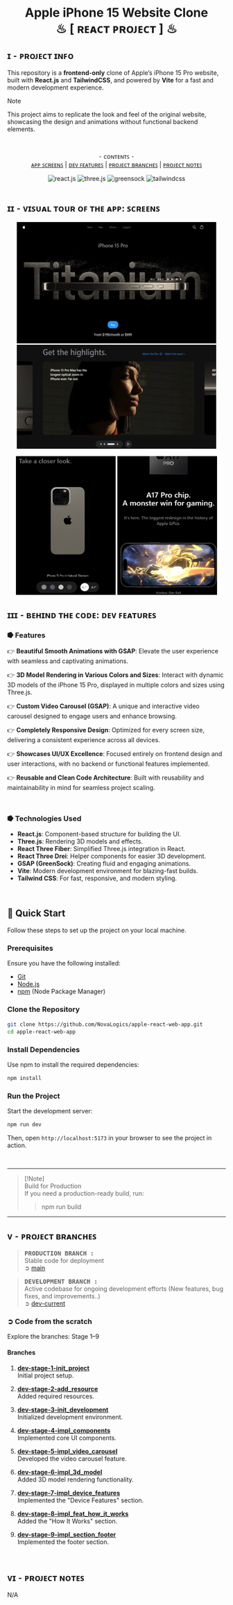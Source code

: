<h1 align="center" >  Apple iPhone 15 Website Clone  <br> ♨ [ ʀᴇᴀᴄᴛ ᴘʀᴏᴊᴇᴄᴛ ] ♨</h1>

## ɪ  ⁃  ᴘʀᴏᴊᴇᴄᴛ ɪɴꜰᴏ 

This repository is a **frontend-only** clone of Apple’s iPhone 15 Pro website, built with **React.js** and **TailwindCSS**, and powered by **Vite** for a fast and modern development experience.  

> [!Note]
> This project aims to replicate the look and feel of the original website, showcasing the design and animations without functional backend elements.  

<br>

<div align="center">

⁃ ᴄᴏɴᴛᴇɴᴛꜱ ⁃  
[ᴀᴘᴘ ꜱᴄʀᴇᴇɴꜱ](#ɪɪ--ᴠɪꜱᴜᴀʟ-ᴛᴏᴜʀ-ᴏꜰ-ᴛʜᴇ-ᴀᴘᴘ-ꜱᴄʀᴇᴇɴꜱ)
| [ᴅᴇᴠ ꜰᴇᴀᴛᴜʀᴇꜱ](#ɪɪɪ--ʙᴇʜɪɴᴅ-ᴛʜᴇ-ᴄᴏᴅᴇ-ᴅᴇᴠ-ꜰᴇᴀᴛᴜʀᴇꜱ)
| [ᴘʀᴏᴊᴇᴄᴛ ʙʀᴀɴᴄʜᴇꜱ](#ᴠ--ᴘʀᴏᴊᴇᴄᴛ-ʙʀᴀɴᴄʜᴇꜱ)
| [ᴘʀᴏᴊᴇᴄᴛ ɴᴏᴛᴇꜱ](#ᴠɪ--ᴘʀᴏᴊᴇᴄᴛ-ɴᴏᴛᴇꜱ)


  <div>
    <img src="https://img.shields.io/badge/-React_JS-black?style=for-the-badge&logoColor=000000&logo=react&color=61DAFB" alt="react.js" />
    <img src="https://img.shields.io/badge/-Three_JS-black?style=for-the-badge&logoColor=white&logo=threedotjs&color=000000" alt="three.js" />
    <img src="https://img.shields.io/badge/-GSAP-black?style=for-the-badge&logoColor=white&logo=greensock&color=2E8B57" alt="greensock" />
    <img src="https://img.shields.io/badge/-Tailwind_CSS-black?style=for-the-badge&logoColor=white&logo=tailwindcss&color=06B6D4" alt="tailwindcss" />
  </div>

<br>

</div>

## ɪɪ ⁃ ᴠɪꜱᴜᴀʟ ᴛᴏᴜʀ ᴏꜰ ᴛʜᴇ ᴀᴘᴘ: ꜱᴄʀᴇᴇɴꜱ

<p align="center">
<img 
  src="./_archive/screenshots/screenshot-1.png" 
  width="460" height="280" 
  />
<img
    src="./_archive/screenshots/screenshot-2.png"
 width="460" height="240" 
  />
</p>

<p align="center">
<img
    src="./_archive/screenshots/screenshot-3.png"
    width="230" height="320"
  />
<img 
  src="./_archive/screenshots/screenshot-4.png" 
    width="230" height="320"
  />
</p>


## ɪɪɪ ⁃ ʙᴇʜɪɴᴅ ᴛʜᴇ ᴄᴏᴅᴇ: ᴅᴇᴠ ꜰᴇᴀᴛᴜʀᴇꜱ

### ⭓ Features

👉 **Beautiful Smooth Animations with GSAP**: Elevate the user experience with seamless and captivating animations.  

👉 **3D Model Rendering in Various Colors and Sizes**: Interact with dynamic 3D models of the iPhone 15 Pro, displayed in multiple colors and sizes using Three.js.  

👉 **Custom Video Carousel (GSAP)**: A unique and interactive video carousel designed to engage users and enhance browsing.  

👉 **Completely Responsive Design**: Optimized for every screen size, delivering a consistent experience across all devices.  

👉 **Showcases UI/UX Excellence**: Focused entirely on frontend design and user interactions, with no backend or functional features implemented.  

👉 **Reusable and Clean Code Architecture**: Built with reusability and maintainability in mind for seamless project scaling.  


<br>

### ⭓ Technologies Used  
- **React.js**: Component-based structure for building the UI.  
- **Three.js**: Rendering 3D models and effects.  
- **React Three Fiber**: Simplified Three.js integration in React.  
- **React Three Drei**: Helper components for easier 3D development.  
- **GSAP (GreenSock)**: Creating fluid and engaging animations.  
- **Vite**: Modern development environment for blazing-fast builds.  
- **Tailwind CSS**: For fast, responsive, and modern styling.  

<br>


## 🚀 Quick Start  

Follow these steps to set up the project on your local machine.  

### Prerequisites  

Ensure you have the following installed:  
- [Git](https://git-scm.com/)
- [Node.js](https://nodejs.org/en)
- [npm](https://www.npmjs.com/) (Node Package Manager)

### Clone the Repository  

```bash
git clone https://github.com/NovaLogics/apple-react-web-app.git
cd apple-react-web-app
```

### Install Dependencies
Use npm to install the required dependencies:

```bash
npm install
```

### Run the Project
Start the development server:
```bash
npm run dev
```
Then, open `http://localhost:5173` in your browser to see the project in action.

<br>
<hr>


> [!Note] <br>
> Build for Production  
> If you need a production-ready build, run:<br>
> > npm run build

<hr>

## ᴠ ⁃ ᴘʀᴏᴊᴇᴄᴛ ʙʀᴀɴᴄʜᴇꜱ

<!-- Main / Master / Production Branch -->

> <samp> **PRODUCTION BRANCH :**  </samp>  
> Stable code for deployment  
> ➲ [main][branch-main]


> <samp> **DEVELOPMENT BRANCH :**  </samp>   
> Active codebase for ongoing development efforts  (New features, bug fixes, and improvements..)  
> ➲ [dev-current][branch-development]


### ➲ Code from the scratch
Explore the branches: Stage 1–9

#### Branches  

1. [**dev-stage-1-init_project**](https://github.com/NovaLogics/apple-react-web-app/tree/dev-stage-1-init_project)  
   Initial project setup.  

2. [**dev-stage-2-add_resource**](https://github.com/NovaLogics/apple-react-web-app/tree/dev-stage-2-add_resource)  
   Added required resources.  

3. [**dev-stage-3-init_development**](https://github.com/NovaLogics/apple-react-web-app/tree/dev-stage-3-init_development)  
   Initialized development environment.  

4. [**dev-stage-4-impl_components**](https://github.com/NovaLogics/apple-react-web-app/tree/dev-stage-4-impl_components)  
   Implemented core UI components.  

5. [**dev-stage-5-impl_video_carousel**](https://github.com/NovaLogics/apple-react-web-app/tree/dev-stage-5-impl_video_carousel)  
   Developed the video carousel feature.  

6. [**dev-stage-6-impl_3d_model**](https://github.com/NovaLogics/apple-react-web-app/tree/dev-stage-6-impl_3d_model)  
   Added 3D model rendering functionality.  

7. [**dev-stage-7-impl_device_features**](https://github.com/NovaLogics/apple-react-web-app/tree/dev-stage-7-impl_device_features)  
   Implemented the "Device Features" section.  

8. [**dev-stage-8-impl_feat_how_it_works**](https://github.com/NovaLogics/apple-react-web-app/tree/dev-stage-8-impl_feat_how_it_works)  
   Added the "How It Works" section.  

9. [**dev-stage-9-impl_section_footer**](https://github.com/NovaLogics/apple-react-web-app/tree/dev-stage-9-impl_section_footer)  
   Implemented the footer section.  


[branch-main]:  https://github.com/NovaLogics/apple-react-web-app/tree/main

[branch-development]:  https://github.com/NovaLogics/apple-react-web-app/tree/dev-current

<br>

## ᴠɪ ⁃ ᴘʀᴏᴊᴇᴄᴛ ɴᴏᴛᴇꜱ

N/A
